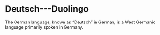 # Deutsch---Duolingo
The German language, known as “Deutsch” in German, is a West Germanic language primarily spoken in Germany.
